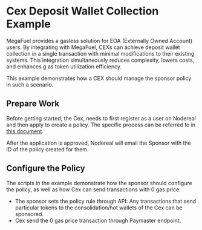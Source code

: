 # Cex Deposit Wallet Collection Example

MegaFuel provides a gasless solution for EOA (Externally Owned Account) users. 
By integrating with MegaFuel, CEXs can achieve deposit wallet collection in a single transaction with minimal 
modifications to their existing systems. This integration simultaneously reduces complexity, lowers costs, and enhances g
as token utilization efficiency.

This example demonstrates how a CEX should manage the sponsor policy in such a scenario.

## Prepare Work

Before getting started, the Cex, needs to first register as a user on 
Nodereal and then apply to create a policy. The specific process can be referred to in [this document](https://docs.nodereal.io/docs/megafuel-sponsor-guidelines).

After the application is approved, Nodereal will email the Sponsor with the ID of 
the policy created for them.

## Configure the Policy

The scripts in the example demonstrate how the sponsor should configure the policy, as well as how Cex can 
send transactions with 0 gas price:

- The sponsor sets the policy rule through API:  Any transactions that send particular tokens to the consolidation/hot 
wallets of the Cex can be sponsored.
- Cex send the 0 gas price transaction through Paymaster endpoint.



